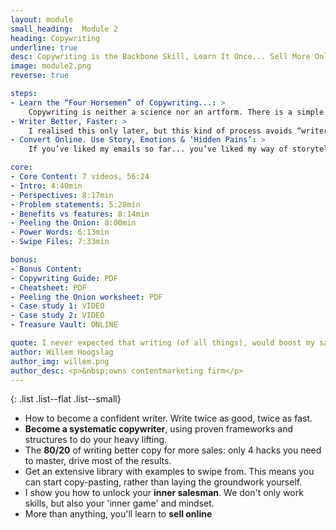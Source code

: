 ```yaml
---
layout: module
small_heading:  Module 2
heading: Copywriting
underline: true
desc: Copywriting is the Backbone Skill, Learn It Once... Sell More Online – Forever
image: module2.png
reverse: true

steps:
- Learn the “Four Horsemen” of Copywriting...: >
    Copywriting is neither a science nor an artform. There is a simple set of 4 skills to consistently produce weapons-grade persuasion copy...
- Writer Better, Faster: >
    I realised this only later, but this kind of process avoids “writers block”, and helps unexperienced writers to write twice as good, twice as fast!
- Convert Online. Use Story, Emotions & ‘Hidden Pains’: >
    If you’ve liked my emails so far... you’ve liked my way of storytelling and copywriting. I’ll show you how to use stories to effectively drive sales.

core:
- Core Content: 7 videos, 56:24
- Intro: 4:40min
- Perspectives: 8:17min
- Problem statements: 5:28min
- Benefits vs features: 8:14min
- Peeling the Onion: 8:00min
- Power Words: 6:13min
- Swipe Files: 7:33min

bonus:
- Bonus Content:
- Copywriting Guide: PDF
- Cheatsheet: PDF
- Peeling the Onion worksheet: PDF
- Case study 1: VIDEO
- Case study 2: VIDEO
- Treasure Vault: ONLINE

quote: I never expected that writing (of all things), would boost my sales by this much!
author: Willem Hoogslag
author_img: willem.png
author_desc: <p>&nbsp;owns contentmarketing firm</p>
---
```


{: .list .list--flat .list--small}
- How to become a confident writer. Write twice as good, twice as fast.
- <b>Become a systematic copywriter</b>, using proven frameworks and structures to do your heavy lifting.
- The <b>80/20</b> of writing better copy for more sales: only 4 hacks you need to master, drive most of the results.
- Get an extensive library with examples to swipe from. This means you can start copy-pasting, rather than laying the groundwork yourself.
- I show you how to unlock your <b>inner salesman</b>. We don't only work skills, but also your 'inner game' and mindset.
- More than anything, you'll learn to <b>sell online</b>